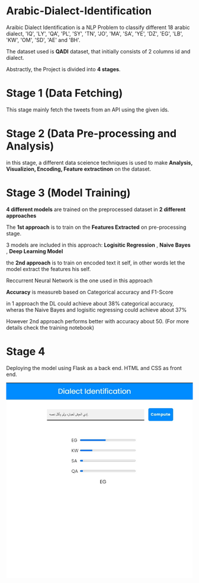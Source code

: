 # Arabic-Dialect-Identification

Araibic Dialect Identification is a NLP Problem to classify different 18 arabic dialect, 'IQ', 'LY', 'QA', 'PL', 'SY', 'TN', 'JO', 'MA', 'SA', 'YE', 'DZ',
       'EG', 'LB', 'KW', 'OM', 'SD', 'AE' and 'BH'.
       
The dataset used is **QADI** dataset, that initially consists of 2 columns id and dialect.
       
Abstractly, the Project is divided into **4 stages**.

 # Stage 1 (Data Fetching)
 
 This stage mainly fetch the tweets from an API using the given ids.
 
 # Stage 2 (Data Pre-processing and Analysis)
  
 in this stage, a different data sceience techniques is used to make  **Analysis, Visualizion, Encoding, Feature extractinon** on the dataset.
 
 # Stage 3 (Model Training)
 
 **4 different models** are trained on the preprocessed dataset in **2 different approaches**
 
The **1st approach** is to train on the **Features Extracted** on pre-processing stage.

3 models are included in this approach: **Logisitic Regression** , **Naive Bayes** , **Deep Learning Model**

the **2nd approach** is to train on encoded text it self, in other words let the model extract the features his self.

Reccurrent Neural Network is the one used in this approach

**Accuracy** is measureb based on Categorical accuracy and F1-Score

in 1 approach the DL could achieve about 38% categorical accuracy, wheras the Naive Bayes and logisitic regressing could achieve about 37%

However 2nd approach performs better with accuracy about 50. (For more details check the training notebook)

# Stage 4

Deploying the model using Flask as a back end. HTML and CSS as front end.

![Alt text](arabic_dialect_App.jpg "dialect identification  app")









 

 
  
 

 


